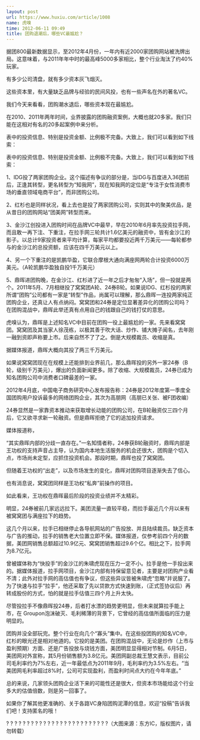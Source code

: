 ```yaml
---
layout: post
url: https://www.huxiu.com/article/1008
name: 虎嗅
time: 2012-06-11 09:49
title: 团购退潮后，哪些VC最尴尬？
---
```

据团800最新数据显示，至2012年4月份，一年内有近2000家团购网站被洗牌出局。这意味着，与2011年年中时的最高峰5000多家相比，整个行业淘汰了约40%玩家。

有多少公司清盘，就有多少资本灰飞烟灭。

这些资本里，有大量缺乏品牌与经验的民间风投，也有一些声名在外的著名VC。

我们今天来看看，团购潮水退后，哪些资本现在最尴尬。

在2010、2011年两年时间，业界披露的团购融资案例，大概也就20多家。我们只能在这相对有名的20多起案例中来分析。

表中的投资信息、特别是投资金额、比例极不完备。大致上，我们可以看到如下线索：

表中的投资信息、特别是投资金额、比例极不完备。大致上，我们可以看到如下线索：

1、IDG投了两家团购企业。这个描述有争议的部分是，当IDG与百度进入36团前后，正逢其转型，更名转型为“知我网”，现在知我网的定位是“专注于女性消费市场的垂直领域电商平台”，而非团购公司。

2、红杉也是同样状况，看上去也是投了两家团购公司，实则其中的聚美优品，是从昔日的团购网站“团美网”转型而来。

3、金沙江创投进入团购时间在品牌VC中最早，早在2010年6月率先投资拉手网，而且敢一再下注、下重注，在拉手网三轮共计1.6亿美元的融资中，皆有金沙江的影子。以总计9家投资者来平均计算，每家平均都要投近两千万美元——每轮都参与的金沙江的总投资额，应该在四千万美元以上。

4、另一个下重注的是凯鹏华盈，它联合摩根大通向满座网两轮合计投资6000万美元。（A轮凯鹏华盈独自投1千万美元）

5、鼎晖进团购晚，在金沙江、红杉进了近一年之后才匆匆“入场”，但一投就是两个。2011年5月、7月相继投了窝窝团A轮、24券B轮。如果说IDG、红杉投的两家所谓“团购”公司都有一家是“转型”作品，尚属可以理解，那么鼎晖一连投两家纯正团购企业，还真让人有点纳闷。窝窝团和24券是定位显著差异化的团购公司吗？在团购混战中，鼎晖此举还真有点用自己的钱跟自己的钱打仗的意思。

虎嗅认为，鼎晖是上述知名VC中目前在团购一役上最尴尬的一家。先来看窝窝团。窝窝团及其当家人徐茂栋，以极其善于吹大话、炒作、铺大摊子闻名，去年刚一融到资即声称要上市。后来自然不了了之。倒是大规模裁员、收缩是真。

据媒体报道，鼎晖大概向其投了两三千万美元。

如果说窝窝团现在在规模上还能排到业界前几，那么鼎晖投的另外一家24券（B轮，级别千万美元），爆出的负面新闻更多。除了收缩、大规模裁员，24券已成为知名团购公司中消费者口碑最差的一家。

2012年4月底，中国电子商务研究中心发布报告称：24券是2012年度第一季度全国团购用户投诉最多的网络团购企业，其次为高朋网（高朋已关张、被F团收编）

24券显然是一家靠资本推动来获取增长动能的团购公司，在B轮融资仅三四个月后，它又欲寻求新一轮融资。但是鼎晖拒绝了它的追加投资请求。

媒体报道称，

“其实鼎晖内部的分歧一直存在。”一名知情者称，24券获B轮融资时，鼎晖内部是王功权的支持声音占主导，认为国内本地生活服务的机会还很大，团购是个切入点，市场尚未定型，应抓住投资机会。那段时期，鼎晖也投了窝窝团。

但随着王功权的“出走”，以及市场发生的变化，鼎晖对团购项目逐渐失去了信心。

也有消息说，窝窝团同样是王功权“私奔”前操作的项目。

如此看来，王功权在鼎晖最后阶段的投资业绩并不太精彩。

明显，24券被前几家远远拉下。美团流量一直较平稳，而拉手最近几个月以来有被窝窝团与满座拉下的趋势。

这几个月以来，拉手已相继停止各导航网站的广告投放、并且陆续裁员。缺乏资本与广告的推动，拉手的销售老大位置立即不保。媒体报道，仅参考前四个月的数据，美团网销售总额超过10.9亿元、窝窝团销售超过9.6个亿。相比之下，拉手网为8.7亿元。

曾被媒体称为“快投手”的金沙江的朱啸虎现在压力一定不小。拉手是他一手投出来的。据媒体报道，拉手网项目，金沙江内部有持保留意见者，主要是对团购产业看不清；此外对拉手网的高估值也有争议，但这些异议皆被朱啸虎“忽略”并说服了。为了快速与拉手“拉手”，他还采取了先以贷款方式快速到账，（正式签协议后）再转成股份的方式，怕的就是拉手估值三四个月上升太快。

尽管投拉手不像鼎晖投24券，后者打水漂的趋势更明显，但未来就算拉手能上市，在 Groupon泡沫破灭、毛利稀薄的背景下，它曾经的高估值所面临的压力是明显的。

团购并没全部玩完。整个行业在向几个“寡头”集中。在这些投团购的知名VC中，红杉的眼光还是相对地道的。它投的是美团。在团购混战中，无论是炒作（上市与盈利预期）方面、还是广告投放与烧钱方面，美团明显显得相对节制。6月5日，美团网对外宣称，其5月份销售额为3.8亿元。美团网副总裁王慧文表示，目前公司毛利率约为7%左右，近一年最低点为2011年9月，毛利率约为3.5%左右。“当美团网毛利率超过8%时，公司可实现盈利，而盈利时间点大约在今年年底。”

总的来说，几家领头团购企业活下来的可能性还是很大，但资本市场能给这个行业多大的估值倍数，则是另一回事了。

如果你了解其他更准确的、关于各路VC身陷团购泥潭的信息，欢迎“投稿”告诉我们吧！支持匿名的哦！

? ? ? ? ? ? ? ? ? ? ? ? ? ? ? ? ? ? ? ? ? ? ? ? ?（大图来源：东方IC，版权图片，请勿转载）

